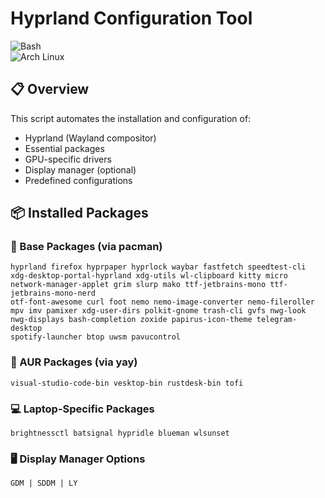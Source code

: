 # Hyprland Configuration Tool  

![Bash](https://img.shields.io/badge/Shell-Bash-4EAA25?logo=gnu-bash)  
![Arch Linux](https://img.shields.io/badge/OS-Arch_Linux-1793D1?logo=arch-linux)  

## 📋 Overview  

This script automates the installation and configuration of:  
- Hyprland (Wayland compositor)  
- Essential packages  
- GPU-specific drivers  
- Display manager (optional)  
- Predefined configurations  

## 📦 Installed Packages  

### 🧰 Base Packages (via pacman)  
```plaintext
hyprland firefox hyprpaper hyprlock waybar fastfetch speedtest-cli  
xdg-desktop-portal-hyprland xdg-utils wl-clipboard kitty micro  
network-manager-applet grim slurp mako ttf-jetbrains-mono ttf-jetbrains-mono-nerd  
otf-font-awesome curl foot nemo nemo-image-converter nemo-fileroller  
mpv imv pamixer xdg-user-dirs polkit-gnome trash-cli gvfs nwg-look  
nwg-displays bash-completion zoxide papirus-icon-theme telegram-desktop  
spotify-launcher btop uwsm pavucontrol  
```

### 🧰 AUR Packages (via yay)  
```plaintext
visual-studio-code-bin vesktop-bin rustdesk-bin tofi  
```  

### 💻 Laptop-Specific Packages  
```plaintext
brightnessctl batsignal hypridle blueman wlsunset  
```  

### 🖥️ Display Manager Options  
```plaintext
GDM | SDDM | LY  
```  
